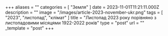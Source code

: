 +++
aliases = ""
categories = [ "Земля" ]
date = 2023-11-01T11:21:11.000Z
description = ""
image = "/images/article-2023-november-ukr.png"
tags = [ "2023", "листопад", "клiмат" ]
title = "Листопад 2023 року порівняно з листопадовими місяцями 1922-2022 років"
type = "post"
url = ""
_template = "post"
+++

